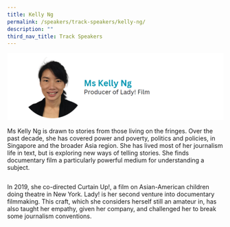```yaml
---
title: Kelly Ng
permalink: /speakers/track-speakers/kelly-ng/
description: ""
third_nav_title: Track Speakers
---
```

<div style="display: flex; flex-wrap: wrap;">
  <div style="flex-basis: 100%; max-width: 100%;">
    <img alt="track speakers 1" src="/images/SpeakersPhoto/kellyng.png">
  </div>
	
Ms Kelly Ng is drawn to stories from those living on the fringes. Over the past decade, she has covered power and poverty, politics and policies, in Singapore and the broader Asia region. She has lived most of her journalism life in text, but is exploring new ways of telling stories. She finds documentary film a particularly powerful medium for understanding a subject.
 
In 2019, she co-directed Curtain Up!, a film on Asian-American children doing theatre in New York. Lady! is her second venture into documentary filmmaking. This craft, which she considers herself still an amateur in, has also taught her empathy, given her company, and challenged her to break some journalism conventions.
</div>